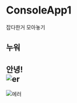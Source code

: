 # ConsoleApp1
 잡다한거 모아놓기

**누워**
---
안녕!   
![er](https://www.google.co.kr/imgres?q=rtx%204090&imgurl=https%3A%2F%2Fwww.nvidia.com%2Fcontent%2Fdam%2Fen-zz%2FSolutions%2Fgeforce%2Fada%2Frtx-4090%2Fgeforce-ada-4090-web-og-1200x630.jpg&imgrefurl=https%3A%2F%2Fwww.nvidia.com%2Fko-kr%2Fgeforce%2Fgraphics-cards%2F40-series%2Frtx-4090%2F&docid=L6ezaE2duxxrTM&tbnid=qf59qmhqlfQoyM&vet=12ahUKEwip9t3Mq5KKAxUbslYBHUrEGnIQM3oECBsQAA..i&w=1200&h=630&hcb=2&ved=2ahUKEwip9t3Mq5KKAxUbslYBHUrEGnIQM3oECBsQAA)
---
![에러](https://www.google.co.kr/imgres?q=%EB%AC%B4%EB%A3%8C&imgurl=https%3A%2F%2Fw7.pngwing.com%2Fpngs%2F605%2F905%2Fpng-transparent-free-pic-web-design-label-text-thumbnail.png&imgrefurl=https%3A%2F%2Fwww.pngwing.com%2Fko%2Fsearch%3Fq%3D%25EB%25AC%25B4%25EB%25A3%258C&docid=NQecaHSh9igq5M&tbnid=-H0GJBoSLAnJQM&vet=12ahUKEwiB1-fOrJKKAxU4s1YBHbyjAF4QM3oECBkQAA..i&w=360&h=254&hcb=2&ved=2ahUKEwiB1-fOrJKKAxU4s1YBHbyjAF4QM3oECBkQAA)
